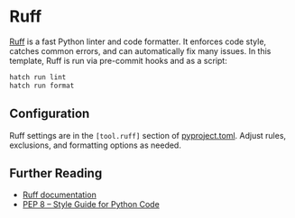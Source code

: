 # Ruff

[Ruff](https://docs.astral.sh/ruff/) is a fast Python linter and code formatter. It enforces code style, catches common errors, and can automatically fix many issues. In this template, Ruff is run via pre-commit hooks and as a script:

```zsh
hatch run lint
hatch run format
```

## Configuration

Ruff settings are in the `[tool.ruff]` section of [pyproject.toml](../pyproject.toml). Adjust rules, exclusions, and formatting options as needed.

## Further Reading

- [Ruff documentation](https://docs.astral.sh/ruff/)
- [PEP 8 – Style Guide for Python Code](https://peps.python.org/pep-0008/)
